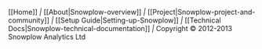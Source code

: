 [[Home]] *|* [[About|Snowplow-overview]] *|*
[[Project|Snowplow-project-and-community]] *|*
[[Setup Guide|Setting-up-Snowplow]] *|*
[[Technical Docs|Snowplow-technical-documentation]] *|* Copyright &copy; 2012-2013 Snowplow Analytics Ltd

